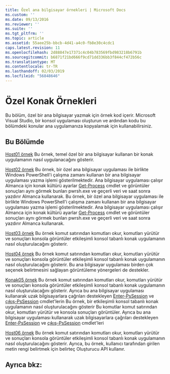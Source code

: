 ```yaml
---
title: Özel ana bilgisayar örnekleri | Microsoft Docs
ms.custom: ''
ms.date: 09/13/2016
ms.reviewer: ''
ms.suite: ''
ms.tgt_pltfrm: ''
ms.topic: article
ms.assetid: 55aee25b-bbcb-4d41-a4c0-fb8e30c4cdc1
caps.latest.revision: 11
ms.openlocfilehash: 2d88847e17371c4c04b783569fbd983218b6791b
ms.sourcegitcommit: b6871f21bd666f9cd71dd336bb3f844cf472b56c
ms.translationtype: MT
ms.contentlocale: tr-TR
ms.lasthandoff: 02/03/2019
ms.locfileid: "56848646"
---
```

# <a name="custom-host-samples"></a>Özel Konak Örnekleri

Bu bölüm, özel bir ana bilgisayar yazmak için örnek kod içerir. Microsoft Visual Studio, bir konsol uygulaması oluşturun ve ardından kodu bu bölümdeki konular ana uygulamanıza kopyalamak için kullanabilirsiniz.

## <a name="in-this-section"></a>Bu Bölümde

 [Host01 örnek](./host01-sample.md) Bu örnek, temel özel bir ana bilgisayar kullanan bir konak uygulamanın nasıl uygulanacağını gösterir.

 [Host02 örnek](./host02-sample.md) Bu örnek, bir özel ana bilgisayar uygulaması ile birlikte Windows PowerShell'i çalışma zamanı kullanan bir ana bilgisayar uygulaması yazma işlemi gösterilmektedir. Ana bilgisayar uygulaması çalışır Almanca için konak kültürü ayarlar [Get-Process](/powershell/module/Microsoft.PowerShell.Management/Get-Process) cmdlet ve görüntüler sonuçları aynı görmek bunları pwrsh.exe ve geçerli veri ve saat sonra yazdırır Almanca kullanarak.
Bu örnek, bir özel ana bilgisayar uygulaması ile birlikte Windows PowerShell'i çalışma zamanı kullanan bir ana bilgisayar uygulaması yazma işlemi gösterilmektedir. Ana bilgisayar uygulaması çalışır Almanca için konak kültürü ayarlar [Get-Process](/powershell/module/Microsoft.PowerShell.Management/Get-Process) cmdlet ve görüntüler sonuçları aynı görmek bunları pwrsh.exe ve geçerli veri ve saat sonra yazdırır Almanca kullanarak.

 [Host03 örnek](./host03-sample.md) Bu örnek komut satırından komutları okur, komutları yürütür ve sonuçları konsola görüntüler etkileşimli konsol tabanlı konak uygulamanın nasıl oluşturulacağını gösterir.

 [Host04 örnek](./host04-sample.md) Bu örnek komut satırından komutları okur, komutları yürütür ve sonuçları konsola görüntüler etkileşimli konsol tabanlı konak uygulamanın nasıl oluşturulacağını gösterir. Bu ana bilgisayar uygulaması birden çok seçenek belirtmesini sağlayan görüntüleme yönergeleri de destekler.

 [Konak05 örnek](./host05-sample.md) Bu örnek komut satırından komutları okur, komutları yürütür ve sonuçları konsola görüntüler etkileşimli konsol tabanlı konak uygulamanın nasıl oluşturulacağını gösterir. Ayrıca bu ana bilgisayar uygulaması kullanarak uzak bilgisayarlara çağrıları destekleyen [Enter-PsSession](/powershell/module/Microsoft.PowerShell.Core/Enter-PSSession) ve [çıkış-PsSession](/powershell/module/Microsoft.PowerShell.Core/Exit-PSSession) cmdlet'lerin Bu örnek, bir etkileşimli konsol tabanlı konak uygulamanın nasıl oluşturulacağını gösterir Bu komutlar komut satırından okur, komutları yürütür ve konsola sonuçları görüntüler. Ayrıca bu ana bilgisayar uygulaması kullanarak uzak bilgisayarlara çağrıları destekleyen [Enter-PsSession](/powershell/module/Microsoft.PowerShell.Core/Enter-PSSession) ve [çıkış-PsSession](/powershell/module/Microsoft.PowerShell.Core/Exit-PSSession) cmdlet'leri

 [Host06 örnek](./host06-sample.md) Bu örnek komut satırından komutları okur, komutları yürütür ve sonuçları konsola görüntüler etkileşimli konsol tabanlı konak uygulamanın nasıl oluşturulacağını gösterir. Ayrıca, bu örnek, kullanıcı tarafından girilen metin rengi belirtmek için belirteç Oluşturucu API kullanır.

## <a name="see-also"></a>Ayrıca bkz:
